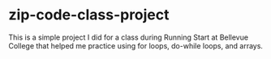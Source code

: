 # zip-code-class-project
This is a simple project I did for a class during Running Start at Bellevue College that helped me practice using for loops, do-while loops, and arrays.
